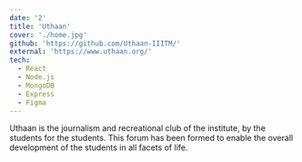 ```yaml
---
date: '2'
title: 'Uthaan'
cover: './home.jpg'
github: 'https://github.com/Uthaan-IIITM/'
external: 'https://www.uthaan.org/'
tech:
  - React
  - Node.js
  - MongoDB
  - Express
  - Figma
---
```


Uthaan is the journalism and recreational club of the institute, by the students for the students. This forum has been formed to enable the overall development of the students in all facets of life.
